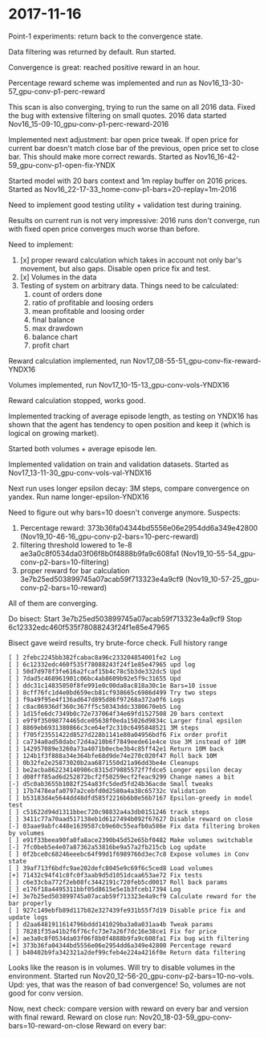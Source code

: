 # 2017-11-16

Point-1 experiments: return back to the convergence state.

Data filtering was returned by default. Run started.

Convergence is great: reached positive reward in an hour.

Percentage reward scheme was implemented and run as Nov16_13-30-57_gpu-conv-p1-perc-reward

This scan is also converging, trying to run the same on all 2016 data.
Fixed the bug with extensive filtering on small quotes. 2016 data started Nov16_15-09-10_gpu-conv-p1-perc-reward-2016

Implemented next adjustment: bar open price tweak. If open price for current bar doesn't match close bar of the previous,
open price set to close bar. This should make more correct rewards.
Started as Nov16_16-42-59_gpu-conv-p1-open-fix-YNDX 

Started model with 20 bars context and 1m replay buffer on 2016 prices.
Started as Nov16_22-17-33_home-conv-p1-bars=20-replay=1m-2016

Need to implement good testing utility + validation test during training.

Results on current run is not very impressive: 2016 runs don't converge, run with fixed open price
converges much worse than before.

Need to implement:
1. [x] proper reward calculation which takes in account not only bar's movement, but also gaps. Disable open price fix and test.
1. [x] Volumes in the data
2. Testing of system on arbitrary data. Things need to be calculated:
    1. count of orders done
    2. ratio of profitable and loosing orders
    3. mean profitable and loosing order
    4. final balance
    5. max drawdown
    6. balance chart
    7. profit chart
    
Reward calculation implemented, run Nov17_08-55-51_gpu-conv-fix-reward-YNDX16   

Volumes implemented, run Nov17_10-15-13_gpu-conv-vols-YNDX16

Reward calculation stopped, works good. 

Implemented tracking of average episode length, as testing on YNDX16 has shown that the agent has tendency to open 
position and keep it (which is logical on growing market).

Started both volumes + average episode len.

Implemented validation on train and validation datasets.
Started as Nov17_13-11-30_gpu-conv-vols-val-YNDX16

Next run uses longer epsilon decay: 3M steps, compare convergence on yandex. Run name longer-epsilon-YNDX16

Need to figure out why bars=10 doesn't converge anymore. Suspects:
1. Percentage reward: 373b36fa04344bd5556e06e2954dd6a349e42800 (Nov19_10-46-16_gpu-conv-p2-bars=10-perc-reward)
2. filtering threshold lowered to 1e-8 ae3a0c8f0534da03f06f8b0f4888b9fa9c608fa1 (Nov19_10-55-54_gpu-conv-p2-bars=10-filtering)
3. proper reward for bar calculation 3e7b25ed503899745a07acab59f713323e4a9cf9 (Nov19_10-57-25_gpu-conv-p2-bars=10-reward)

All of them are converging.

Do bisect:
Start 3e7b25ed503899745a07acab59f713323e4a9cf9
Stop 6c12332edc460f535f78088243f24f1e85e47965


Bisect gave weird results, try brute-force check. Full history range
```text
[ ] 2febc2245bb382fcabac8a96c233204854001fe2 Log
[ ] 6c12332edc460f535f78088243f24f1e85e47965 upd log
[ ] 50d7d978f3fe616a2fcaf15b4c78c5b3de332dc5 Upd
[ ] 7dad5c468961901c06bc4ab8609b92e5f9c31655 Upd
[ ] ddc31c14835050f8fe991e0c00da8ac818a30c1e Bars=10 issue
[ ] 8cff76fc1d4e0bd659ecb81cf938665c6986d499 Try two steps
[ ] f9a49f95e4f136ad647d895d86f97268a372a0f6 Logs
[ ] c8ac06936df360c367ff5c50343ddc3380670eb5 Log
[ ] 1d15fe6dc7349b0c72e737064f34e69fd1527508 20 bars context
[ ] e9f9f35098774465dce05638f0eda15026d9834c Larger final epsilon
[ ] 8869eb6931380866c3ce64ef2c310c6495848521 3M steps
[ ] f705f23551422d8527d228b1141e80a04956bdf6 Fix order profit
[ ] ca734a0ad58dabc72d4a210b6f7849eede61e4ce Use 3M instead of 10M
[ ] 142957089e3260a73a4071b0ecbe3b4c85ff42e1 Return 10M back
[ ] 124b1f3f888a34e364bfe68d9de74e270c020f47 Roll back 10M
[ ] 0b32fe2e25873020b2aa6871550d21a96dd3be4e Cleanups
[ ] be2acba862234140986c8315d79885572f7fdce5 Longer epsilon decay
[ ] d08fff85ad6d252872bcf2f50259ecf2feac9299 Change names a bit
[-] d5c0ab3655b1082f254a83fc5ded5fd24b36acde Small tweaks
[ ] 17b7478eafa0797a2cebfd0d2580a4a38c65732c Validation
[ ] b53183d4e5644dd48dfd585f2216b6b0e56b7167 Epsilon-greedy in model test
[ ] c51622d94d1311bbec720c98832a4a3db0151246 track steps
[ ] 3411c77a70aad517138eb1d6127494b092f67627 Disable reward on close
[-] 03aae9abfc448e1639587cb9e60c55eafb0a586e Fix data filtering broken by volumes
[ ] e91f33beea90fa0fa8ace2390b45d52e65bf0482 Make volumes switchable
[-] 7fc0beb5e4e07a87362a53816be9a57a2fb215cb Log update
[ ] 0f2bce0c68246eeebc64f99d1f6989766d3ec7c8 Expose volumes in Conv state
[ ] 39af713f6bdfc9ae202defc8045e9c69f6c5ced8 Load volumes
[+] 71432c94f41c8fc0f3aab9d5d1051dcaa653ae72 Fix tests
[ ] c6e33cba772f2eb08fc3442191c720feb5cd0017 Roll back params
[ ] e176f18a4495311bbf05d8615e5e1b3fceb17394 Log
[+] 3e7b25ed503899745a07acab59f713323e4a9cf9 Calculate reward for the bar properly
[ ] 927c149ebfb89d117b82e327439fe931b55f7d19 Disable price fix and update logs
[ ] d2aa6481911614796bddd141029ba3a0a031aa4b Tweak params
[ ] 78281f35a41b2f6f76cfc73e7a26f7dc16e38ce1 Fix for price
[+] ae3a0c8f0534da03f06f8b0f4888b9fa9c608fa1 Fix bug with filtering
[+] 373b36fa04344bd5556e06e2954dd6a349e42800 Percentage reward
[ ] b40402b9fa342321a2def99cfeb4e224a4216f0e Return data filtering
```

Looks like the reason is in volumes. Will try to disable volumes in the environment.
Started run Nov20_12-56-20_gpu-conv-p2-bars=10-no-vols. Upd: yes, that was the reason of bad convergence!
So, volumes are not good for conv version.

Now, next check: compare version with reward on every bar and version with final reward.
Reward on close run: Nov20_18-03-59_gpu-conv-bars=10-reward-on-close
Reward on every bar:  
